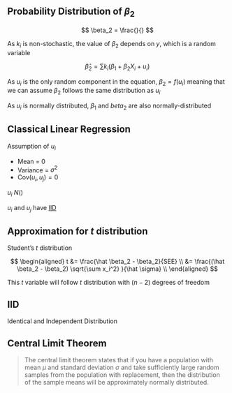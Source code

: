 ## Probability Distribution of $\beta_2$

$$
\beta_2 =
\frac{}{}
$$

As $k_i$ is non-stochastic, the value of $\beta_2$ depends on $y$, which is a random variable

$$
\hat \beta_2 = \sum k_i (\beta_1 + \beta_2 X_i + u_i)
$$

As $u_i$ is the only random component in the equation, $\beta_2 = f(u_i)$ meaning that we can assume $\beta_2$ follows the same distribution as $u_i$

As $u_i$ is normally distributed, $\beta_1$ and $beta_2$ are also normally-distributed

## Classical Linear Regression

Assumption of $u_i$

- Mean = 0
- Variance = $\sigma^2$
- Cov$(u_i, u_j) = 0$

$u_i \ N()$

$u_i$ and $u_j$ have [IID](#IID)

## Approximation for $t$ distribution

Student’s $t$ distribution

$$
\begin{aligned}
t
&= \frac{\hat \beta_2 - \beta_2}{SEE} \\
&= \frac{(\hat \beta_2 - \beta_2) \sqrt{\sum x_i^2} }{\hat \sigma} \\
\end{aligned}
$$

This $t$ variable will follow $t$ distribution with $(n-2)$ degrees of freedom

## IID

Identical and Independent Distribution

## Central Limit Theorem

> The central limit theorem states that if you have a population with mean $\mu$ and standard deviation $\sigma$ and take sufficiently large random samples from the population with replacement, then the distribution of the sample means will be approximately normally distributed.
